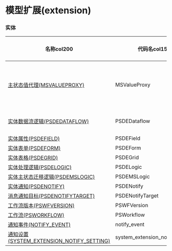# 模型扩展(extension) <!-- {docsify-ignore-all} -->



### 实体

|    名称col200   | 代码名col150      |  实体类型col150   | 存储模式col100 | 表名称col200   |    联合主键col100   |  主状态col100   |  权限控制col150  |  启用审计col100    |  备注col500  |
| --------  |------------| -----   |  --------|  --------|  --------|    -------- | -------- | -------- |-------- |
|[主状态值代理(MSVALUEPROXY)](module/extension/MSValueProxy)|MSValueProxy|主实体|无存储||否|否|自控制|否|用于主状态流转设计工具代理业务数据。|
|[实体数据流逻辑(PSDEDATAFLOW)](module/extension/PSDEDataflow)|PSDEDataflow|主实体|无存储||否|否|自控制|否|实体数据流逻辑|
|[实体属性(PSDEFIELD)](module/extension/PSDEField)|PSDEField|主实体|无存储||否|否|自控制|否||
|[实体表单(PSDEFORM)](module/extension/PSDEForm)|PSDEForm|主实体|无存储||否|否|自控制|否||
|[实体表格(PSDEGRID)](module/extension/PSDEGrid)|PSDEGrid|主实体|无存储||否|否|自控制|否||
|[实体处理逻辑(PSDELOGIC)](module/extension/PSDELogic)|PSDELogic|主实体|无存储||否|否|自控制|否||
|[实体主状态迁移逻辑(PSDEMSLOGIC)](module/extension/PSDEMSLogic)|PSDEMSLogic|主实体|无存储||否|否|自控制|否||
|[实体通知(PSDENOTIFY)](module/extension/PSDENotify)|PSDENotify|主实体|无存储||否|否|自控制|否||
|[消息通知目标(PSDENOTIFYTARGET)](module/extension/PSDENotifyTarget)|PSDENotifyTarget|主实体|无存储||否|否|自控制|否||
|[工作流版本(PSWFVERSION)](module/extension/PSWFVersion)|PSWFVersion|主实体|无存储||否|否|自控制|否||
|[工作流(PSWORKFLOW)](module/extension/PSWorkflow)|PSWorkflow|主实体|无存储||否|否|自控制|否||
|[通知事件(NOTIFY_EVENT)](module/extension/notify_event)|notify_event|主实体|无存储||否|否|自控制|否||
|[通知设置(SYSTEM_EXTENSION_NOTIFY_SETTING)](module/extension/system_extension_notify_setting)|system_extension_notify_setting|主实体|ServiceAPI||否|否|自控制|否||


